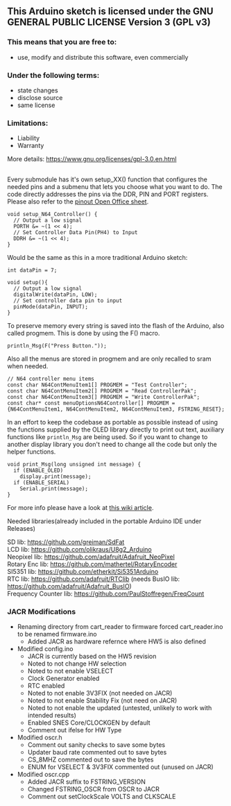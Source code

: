 ## This Arduino sketch is licensed under the GNU GENERAL PUBLIC LICENSE Version 3 (GPL v3)    

### This means that you are free to:    
- use, modify and distribute this software, even commercially    

### Under the following terms:    
- state changes   
- disclose source   
- same license   

### Limitations:
- Liability   
- Warranty   

More details: https://www.gnu.org/licenses/gpl-3.0.en.html    

## 

Every submodule has it's own setup_XX() function that configures the needed pins and a submenu that lets you choose what you want to do. 
The code directly addresses the pins via the DDR, PIN and PORT registers.   
Please also refer to the [pinout Open Office sheet](https://github.com/sanni/cartreader/blob/master/pinout.ods).    
```
void setup_N64_Controller() {  
  // Output a low signal  
  PORTH &= ~(1 << 4);  
  // Set Controller Data Pin(PH4) to Input  
  DDRH &= ~(1 << 4);  
}  
```

Would be the same as this in a more traditional Arduino sketch:  
```
int dataPin = 7;   

void setup(){    
  // Output a low signal   
  digitalWrite(dataPin, LOW);   
  // Set controller data pin to input  
  pinMode(dataPin, INPUT);  
}  
```
To preserve memory every string is saved into the flash of the Arduino, also called progmem. This is done by using the F() macro.   
```
println_Msg(F("Press Button."));  
```
Also all the menus are stored in progmem and are only recalled to sram when needed.  
```
// N64 controller menu items  
const char N64ContMenuItem1[] PROGMEM = "Test Controller";  
const char N64ContMenuItem2[] PROGMEM = "Read ControllerPak";  
const char N64ContMenuItem3[] PROGMEM = "Write ControllerPak";  
const char* const menuOptionsN64Controller[] PROGMEM = {N64ContMenuItem1, N64ContMenuItem2, N64ContMenuItem3, FSTRING_RESET};
```
In an effort to keep the codebase as portable as possible instead of using the functions supplied by the OLED library directly to print out text, auxiliary functions like `println_Msg` are being used. So if you want to change to another display library you don't need to change all the code but only the helper functions. 
```
void print_Msg(long unsigned int message) {
  if (ENABLE_OLED)
    display.print(message);
  if (ENABLE_SERIAL)
    Serial.print(message);
}
```

For more info please have a look at [this wiki article](https://github.com/sanni/cartreader/wiki/How-to-flash-the-Arduino).   

Needed libraries(already included in the portable Arduino IDE under Releases)   

SD lib: https://github.com/greiman/SdFat    
LCD lib: https://github.com/olikraus/U8g2_Arduino     
Neopixel lib: https://github.com/adafruit/Adafruit_NeoPixel    
Rotary Enc lib: https://github.com/mathertel/RotaryEncoder    
SI5351 lib: https://github.com/etherkit/Si5351Arduino        
RTC lib: https://github.com/adafruit/RTClib (needs BusIO lib: https://github.com/adafruit/Adafruit_BusIO)     
Frequency Counter lib: https://github.com/PaulStoffregen/FreqCount    

### JACR Modifications 
- Renaming directory from cart_reader to firmware forced cart_reader.ino to be renamed firmware.ino
  - Added JACR as hardware refernce where HW5 is also defined
- Modified config.ino
  - JACR is currently based on the HW5 revision
  - Noted to not change HW selection
  - Noted to not enable VSELECT
  - Clock Generator enabled
  - RTC enabled
  - Noted to not enable 3V3FIX (not needed on JACR)
  - Noted to not enable Stability Fix (not need on JACR)
  - Noted to not enable the updated (untested, unlikely to work with intended results) 
  - Enabled SNES Core/CLOCKGEN by default
  - Comment out ifelse for HW Type
- Modified oscr.h
  - Comment out sanity checks to save some bytes
  - Updater baud rate commented out to save bytes
  - CS_8MHZ commented out to save the bytes
  - ENUM for VSELECT & 3V3FIX commented out (unused on JACR)
- Modified oscr.cpp
  - Added JACR suffix to FSTRING_VERSION
  - Changed FSTRING_OSCR from OSCR to JACR
  - Comment out setClockScale VOLTS and CLKSCALE
  
